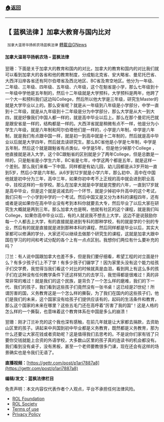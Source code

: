 ###  [:house:返回](README.md)
---


## 【 蓝枫法律 】加拿大教育与国内比对
` 加拿大温哥华扬帆农场蓝枫法律` [轉載自GNews](https://gnews.org/zh-hans/2628037/)

#### 加拿大温哥华扬帆农场 – 蓝枫法律
   
翌珊：下面是关于加拿大的教育和国内的对比，加拿大的教育和国内的对比我们就可以看到加拿大的各省和他的教育制度，分成魁北克省、安大略省、曼尼托巴省、大西洋沿岸各省还有阿尔伯塔省及西北地区、BC省及育空地区。他分为一年级、二年级、三年级、四年级、五年级、六年级，这个在魁省是小学，那么七年级到十一年级中学他是五年制的，然后十二年级就是大学预科，大学预科是两年，他跨了一个大一和预科我们这边叫College，然后所以他大学是三年级，研究生Master的就是大学毕业以上的。那么安省呢？就是从一年级到八年级是小学部分，中学一直到十二年级，就是从九年级到十二年级是分为中学部分，那么大学是从大一到大四，就是好像我们中国人都一样的，就是高中毕业以后上。那么在那个曼尼托巴就是跟安省是一样的，结构都是一样的。大西洋省就是稍微有点不一样，他是分为小学生六年级，就是六年制和阿尔伯塔他们是一样的，小学是六年制，中学是六年制，就是我们有点跟中国一样，就是初一到高中就是十二年制的，然后就是高中毕业以后就是大学四年，然后就去读研究生。那么BC省他是小学是七年制，中学是五年制，然后这个就是跟魁省有点类似，中学是5年，但是他少掉那个College ，他直接就是进入大学，这个BC跟魁省的区别就是少了两年College，但是总数是一样的，只是魁省是小学生六年，BC省是七年，中学这两个都是五年，就是这样一个差别。那么我们来看一下中国，同样都是有幼儿园，幼儿园都是从3岁开始一直到5岁，然后小学是六年制，从6岁到12岁就是小学六年，那么初中、高中在中国他就是初中分为三年，高中三年，如果你初中考不上正规的高中就会进到职业高中，技校这样的一些学校。那么在加拿大就是中学就是完整的六年，一直到17岁就是高中毕业，但是这个就是说减去的一个环节，就是少掉初中升高中的这个考试，我们只有一个小学到中学的一个考试。然后中国又是又分为本科的课程四年，还有或者是说如果你在高中毕业没有考到本科你就要去大专，然后毕业了以后大家在研究生大概就是两到三年。那么加拿大也是啊，他就有社区的这个课程，就是我们叫 College，如果你高中毕业以后，有的人就说我不想去上大学，这边不是说鼓励你每一个人都去上大学，有的直接就是进到专科的那种学校，有的就是学的个别的专业，然后有的就是直接就是进到那种本科的课程，然后同样都是毕业以后，其实大家都可以修满的学分，大家还可以继续去做那个研究生的课程，这就是加拿大跟中国在学习的时间和考试分配的各个上有一点点区别。我想你们两位有什么要补充的吗？
 
汀兰：有人说中国跟加拿大也差不多，但是我们要仔细看，希望工程的对立面是什么？有多少孩子们上不了学！有多少孩子们辍学了！因为家里头没有这个能力给孩子们交学费，我觉得当我们看这个对比的时候就真是血泪，看到网上有这么多的孩子们在这种没有任何教学条件下还这样努力的去学习，我觉得都是很难过！真的非常非常的难过！就是我们的这个民族，是背负了一个怎么样的磨难，我们的下一代、我们的孩子，我们看到这些孩子们竟然没有一张书桌！这已经是21世纪！所谓厉害的国，义务教育这是一个怎么样的撕裂，为了我们在国内的这些孩子们，他们是我们的未来，这个国家没有给孩子们提供应该有的，起码的生活条件和教育，那么这个国家的未来在哪里？这些五毛门还在高呼着“厉害了我的国”！这是人格的怎么样的一个撕裂，也意味着这个教育体系在中国是多么的崩溃！
 
翌珊：刚才汀兰补充的这个我也深有感触，在前几年就是让大家都去捐款，去资助山区里的孩子。讲起来中共国到初中毕业都是义务教育，既然都是义务教育，那为什么还要让大家花钱或者资助呢？这是值得我们去思考的。不是说你们家有钱了只要你交钱就能上合资的外语学校，大多数山区里的孩子真的连读书的机会都没有。我们看到没有桌子，没有黑板，甚至一个老师要教很多门课，现在还会有这样的场景确实也是令我们无语了。
 
**直播视频：**[https://gettr.com/post/p1ari7887a8](https://gettr.com/post/p1ari7887a8)
 
**编辑/发文：蓝枫法律栏目**

免责声明：本文内容仅代表作者个人观点，平台不承担任何法律风险。
  
- [ROL Foundation](https://rolfoundation.org/)
- [ROL Society](https://rolsociety.org/)
- [Terms of use](https://gnews.org/terms-of-use-3/)
- [Privacy Policy](https://gnews.org/privacy-policy/)
